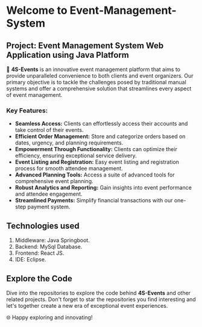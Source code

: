 # Welcome to Event-Management-System

## Project: Event Management System Web Application using Java Platform

🚀 **4S-Events** is an innovative event management platform that aims to provide unparalleled convenience to both clients and event organizers. Our primary objective is to tackle the challenges posed by traditional manual systems and offer a comprehensive solution that streamlines every aspect of event management.

### Key Features:

- **Seamless Access:** Clients can effortlessly access their accounts and take control of their events.
- **Efficient Order Management:** Store and categorize orders based on dates, urgency, and planning requirements.
- **Empowerment Through Functionality:** Clients can optimize their efficiency, ensuring exceptional service delivery.
- **Event Listing and Registration:** Easy event listing and registration process for smooth attendee management.
- **Advanced Planning Tools:** Access a suite of advanced tools for comprehensive event planning.
- **Robust Analytics and Reporting:** Gain insights into event performance and attendee engagement.
- **Streamlined Payments:** Simplify financial transactions with our one-step payment system.

## Technologies used
1. Middleware: Java Springboot.
2. Backend: MySql Database.
3. Frontend: React JS.
4. IDE: Eclipse.

## Explore the Code

Dive into the repositories to explore the code behind **4S-Events** and other related projects. Don't forget to star the repositories you find interesting and let's together create a new era of exceptional event experiences.

🌐 Happy exploring and innovating!



